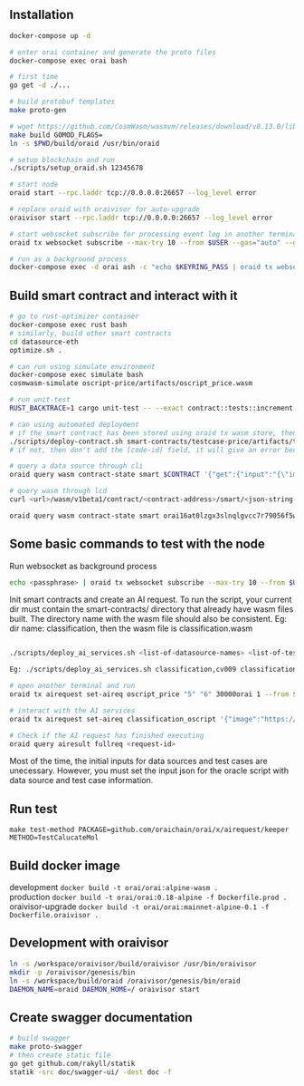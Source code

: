## Installation

```bash
docker-compose up -d

# enter orai container and generate the proto files
docker-compose exec orai bash

# first time
go get -d ./...

# build protobuf templates
make proto-gen

# wget https://github.com/CosmWasm/wasmvm/releases/download/v0.13.0/libwasmvm_muslc.a -O /lib/libwasmvm_muslc.a
make build GOMOD_FLAGS=
ln -s $PWD/build/oraid /usr/bin/oraid

# setup blockchain and run
./scripts/setup_oraid.sh 12345678

# start node
oraid start --rpc.laddr tcp://0.0.0.0:26657 --log_level error

# replace oraid with oraivisor for auto-upgrade
oraivisor start --rpc.laddr tcp://0.0.0.0:26657 --log_level error

# start websocket subscribe for processing event log in another terminal
oraid tx websocket subscribe --max-try 10 --from $USER --gas="auto" --gas-adjustment="1.5" --chain-id=$CHAIN_ID -y

# run as a background process
docker-compose exec -d orai ash -c "echo $KEYRING_PASS | oraid tx websocket subscribe --max-try 10 --from $USER --gas="auto" --gas-adjustment="1.5" --chain-id=$CHAIN_ID -y"
```

## Build smart contract and interact with it

```bash
# go to rust-optimizer container
docker-compose exec rust bash
# similarly, build other smart contracts
cd datasource-eth
optimize.sh .

# can run using simulate environment
docker-compose exec simulate bash
cosmwasm-simulate oscript-price/artifacts/oscript_price.wasm

# run unit-test
RUST_BACKTRACE=1 cargo unit-test -- --exact contract::tests::increment --show-output

# can using automated deployment
# if the smart contract has been stored using oraid tx wasm store, then use the below command with suitable code id
./scripts/deploy-contract.sh smart-contracts/testcase-price/artifacts/testcase_price.wasm "testcase-price 1" '{"ai_data_source":["datasource_eth"],"testcase":["testcase_price"]}' [code_id]
# if not, then don't add the [code-id] field, it will give an error because the smart contract has not had a code id yet.

# query a data source through cli
oraid query wasm contract-state smart $CONTRACT '{"get":{"input":"{\"image\":\"https://encrypted-tbn0.gstatic.com/images?q=tbn:ANd9GcSfx__RoRYzLDgXDiJxYGxLihJC4zoqV3V0xg&usqp=CAU\",\"model\":\"inception_v3\",\"name\":\"test_image\"}"}}'

# query wasm through lcd
curl <url>/wasm/v1beta1/contract/<contract-address>/smart/<json-string-encoded-in-base64>

oraid query wasm contract-state smart orai16at0lzgx3slnqlgvcc7r79056f5wkuczenn09k '{"test":{"input":"{\"image\":\"https://encrypted-tbn0.gstatic.com/images?q=tbn:ANd9GcSfx__RoRYzLDgXDiJxYGxLihJC4zoqV3V0xg&usqp=CAU\",\"model\":\"inception_v3\",\"name\":\"test_image\"}","output":"a","contract":"orai1aysde07zjurpp99jgl4xa7vskr8xnlcfkedkd9"}}'

```

## Some basic commands to test with the node

Run websocket as background process

```bash
echo <passphrase> | oraid tx websocket subscribe --max-try 10 --from $USER --gas="auto" --gas-adjustment="1.5" --chain-id=$CHAIN_ID -y
```

Init smart contracts and create an AI request. To run the script, your current dir must contain the smart-contracts/ directory that already have wasm files built. The directory name with the wasm file should also be consistent. Eg: dir name: classification, then the wasm file is classification.wasm

```bash

./scripts/deploy_ai_services.sh <list-of-datasource-names> <list-of-testcase-names> <oscript-name> <datasource-init-input> <testcase-input> <script-indexing> <path to the oraiwasm directory> <passphrase>

Eg: ./scripts/deploy_ai_services.sh classification,cv009 classification_testcase classification_oscript '' '' '{"ai_data_source":["classification","cv009"],"testcase":["classification_testcase"]}' 1 /workspace/oraiwasm 123456789

# open another terminal and run
oraid tx airequest set-aireq oscript_price "5" "6" 30000orai 1 --from $USER --chain-id $CHAIN_ID -y

# interact with the AI services
oraid tx airequest set-aireq classification_oscript '{"image":"https://encrypted-tbn0.gstatic.com/images?q=tbn:ANd9GcSfx__RoRYzLDgXDiJxYGxLihJC4zoqV3V0xg&usqp=CAU","model":"inception_v3","name":"test_image"}' "6" 30000orai 1 --from $USER --chain-id $CHAIN_ID -y

# Check if the AI request has finished executing
oraid query airesult fullreq <request-id>

```

Most of the time, the initial inputs for data sources and test cases are unecessary. However, you must set the input json for the oracle script with data source and test case information.

## Run test

`make test-method PACKAGE=github.com/oraichain/orai/x/airequest/keeper METHOD=TestCalucateMol`

## Build docker image

development `docker build -t orai/orai:alpine-wasm .`  
production `docker build -t orai/orai:0.18-alpine -f Dockerfile.prod .`  
oraivisor-upgrade `docker build -t orai/orai:mainnet-alpine-0.1 -f Dockerfile.oraivisor .`

## Development with oraivisor

```bash
ln -s /workspace/oraivisor/build/oraivisor /usr/bin/oraivisor
mkdir -p /oraivisor/genesis/bin
ln -s /workspace/build/oraid /oraivisor/genesis/bin/oraid
DAEMON_NAME=oraid DAEMON_HOME=/ oraivisor start
```

## Create swagger documentation

```bash
# build swagger
make proto-swagger
# then create static file
go get github.com/rakyll/statik
statik -src doc/swagger-ui/ -dest doc -f
```

